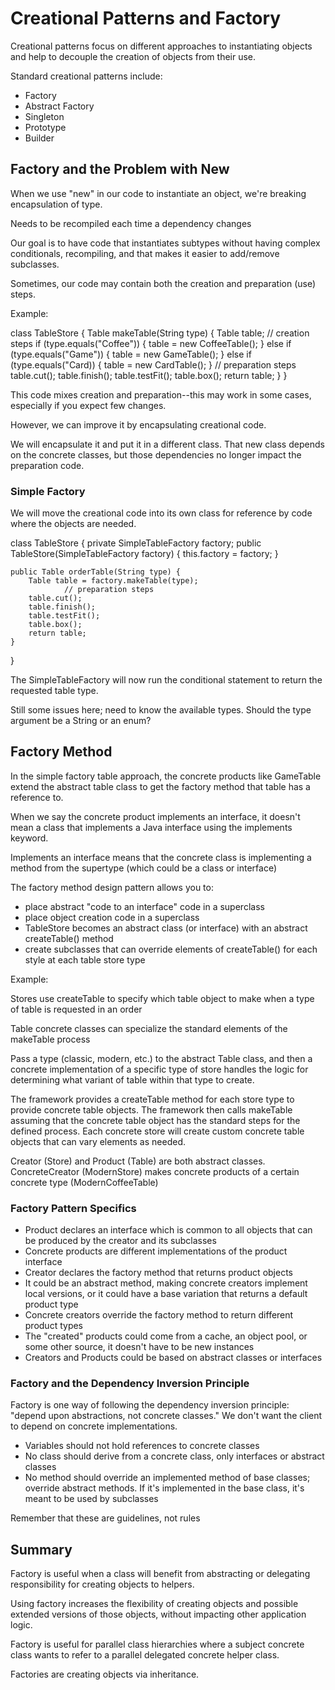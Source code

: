# Creational Patterns and Factory

Creational patterns focus on different approaches to instantiating objects and help to decouple the creation of objects from their use.

Standard creational patterns include:

- Factory
- Abstract Factory
- Singleton
- Prototype
- Builder

## Factory and the Problem with New

When we use "new" in our code to instantiate an object, we're breaking encapsulation of type.

Needs to be recompiled each time a dependency changes

Our goal is to have code that instantiates subtypes without having complex conditionals, recompiling, and that makes it easier to add/remove subclasses.

Sometimes, our code may contain both the creation and preparation (use) steps.

Example:

class TableStore {
    Table makeTable(String type) {
        Table table;
        // creation steps
        if (type.equals("Coffee")) {
            table = new CoffeeTable();
        } else if (type.equals("Game")) {
            table = new GameTable();
        } else if (type.equals("Card)) {
            table = new CardTable();
        }
        // preparation steps
        table.cut();
        table.finish();
        table.testFit();
        table.box();
        return table;
    }
}

This code mixes creation and preparation--this may work in some cases, especially if you expect few changes.

However, we can improve it by encapsulating creational code.

We will encapsulate it and put it in a different class. That new class depends on the concrete classes, but those dependencies no longer impact the preparation code.

### Simple Factory

We will move the creational code into its own class for reference by code where the objects are needed.

class TableStore {
    private SimpleTableFactory factory;
    public TableStore(SimpleTableFactory factory) {
        this.factory = factory;
    }
    
    public Table orderTable(String type) {
        Table table = factory.makeTable(type);
                // preparation steps
        table.cut();
        table.finish();
        table.testFit();
        table.box();
        return table;
    }
}

The SimpleTableFactory will now run the conditional statement to return the requested table type.

Still some issues here; need to know the available types. Should the type argument be a String or an enum?

## Factory Method

In the simple factory table approach, the concrete products like GameTable extend the abstract table class to get the factory method that table has a reference to.

When we say the concrete product implements an interface, it doesn't mean a class that implements a Java interface using the implements keyword.

Implements an interface means that the concrete class is implementing a method from the supertype (which could be a class or interface)

The factory method design pattern allows you to:

- place abstract "code to an interface" code in a superclass
- place object creation code in a superclass
- TableStore becomes an abstract class (or interface) with an abstract createTable() method
- create subclasses that can override elements of createTable() for each style at each table store type

Example:

Stores use createTable to specify which table object to make when a type of table is requested in an order

Table concrete classes can specialize the standard elements of the makeTable process

Pass a type (classic, modern, etc.) to the abstract Table class, and then a concrete implementation of a specific type of store handles the logic for determining what variant of table within that type to create.

The framework provides a createTable method for each store type to provide concrete table objects. The framework then calls makeTable assuming that the concrete table object has the standard steps for the defined process. Each concrete store will create custom concrete table objects that can vary elements as needed.

Creator (Store) and Product (Table) are both abstract classes. ConcreteCreator (ModernStore) makes concrete products of a certain concrete type (ModernCoffeeTable)

### Factory Pattern Specifics

- Product declares an interface which is common to all objects that can be produced by the creator and its subclasses
- Concrete products are different implementations of the product interface
- Creator declares the factory method that returns product objects
- It could be an abstract method, making concrete creators implement local versions, or it could have a base variation that returns a default product type
- Concrete creators override the factory method to return different product types
- The "created" products could come from a cache, an object pool, or some other source, it doesn't have to be new instances
- Creators and Products could be based on abstract classes or interfaces

### Factory and the Dependency Inversion Principle

Factory is one way of following the dependency inversion principle: "depend upon abstractions, not concrete classes." We don't want the client to depend on concrete implementations.

- Variables should not hold references to concrete classes
- No class should derive from a concrete class, only interfaces or abstract classes
- No method should override an implemented method of base classes; override abstract methods. If it's implemented in the base class, it's meant to be used by subclasses

Remember that these are guidelines, not rules

## Summary

Factory is useful when a class will benefit from abstracting or delegating responsibility for creating objects to helpers.

Using factory increases the flexibility of creating objects and possible extended versions of those objects, without impacting other application logic.

Factory is useful for parallel class hierarchies where a subject concrete class wants to refer to a parallel delegated concrete helper class. 

Factories are creating objects via inheritance.